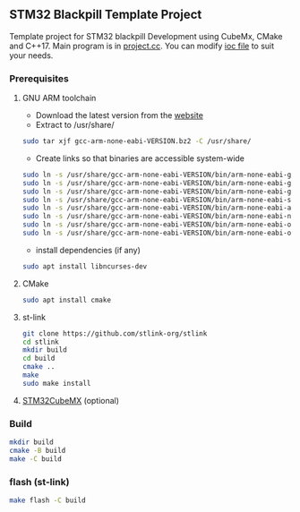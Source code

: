 ## STM32 Blackpill Template Project

Template project for STM32 blackpill Development
using CubeMx, CMake and C++17.
Main program is in [project.cc](Project/project.cc).
You can modify [ioc file](blackpill.ioc) to suit your needs.

### Prerequisites
1. GNU ARM toolchain
    * Download the latest version from the
      [website](https://developer.arm.com/downloads/-/gnu-rm)
    * Extract to /usr/share/
    ```bash
    sudo tar xjf gcc-arm-none-eabi-VERSION.bz2 -C /usr/share/
    ```
    * Create links so that binaries are accessible system-wide
    ```bash
    sudo ln -s /usr/share/gcc-arm-none-eabi-VERSION/bin/arm-none-eabi-gcc /usr/bin/arm-none-eabi-gcc 
    sudo ln -s /usr/share/gcc-arm-none-eabi-VERSION/bin/arm-none-eabi-g++ /usr/bin/arm-none-eabi-g++
    sudo ln -s /usr/share/gcc-arm-none-eabi-VERSION/bin/arm-none-eabi-gdb /usr/bin/arm-none-eabi-gdb
    sudo ln -s /usr/share/gcc-arm-none-eabi-VERSION/bin/arm-none-eabi-size /usr/bin/arm-none-eabi-size
    sudo ln -s /usr/share/gcc-arm-none-eabi-VERSION/bin/arm-none-eabi-ar /usr/bin/arm-none-eabi-ar
    sudo ln -s /usr/share/gcc-arm-none-eabi-VERSION/bin/arm-none-eabi-nm /usr/bin/arm-none-eabi-nm
    sudo ln -s /usr/share/gcc-arm-none-eabi-VERSION/bin/arm-none-eabi-objcopy /usr/bin/arm-none-eabi-objcopy
    sudo ln -s /usr/share/gcc-arm-none-eabi-VERSION/bin/arm-none-eabi-objdump /usr/bin/arm-none-eabi-objdump
    ```
    * install dependencies (if any)
    ```bash
    sudo apt install libncurses-dev
    ```

2. CMake
    ```bash
    sudo apt install cmake
    ```
3. st-link
    ```bash
    git clone https://github.com/stlink-org/stlink
    cd stlink
    mkdir build
    cd build
    cmake ..
    make
    sudo make install
    ```
4. [STM32CubeMX](https://www.st.com/en/development-tools/stm32cubemx.html)
   (optional)

### Build
```bash
mkdir build
cmake -B build
make -C build
```

### flash (st-link)
```bash
make flash -C build
```